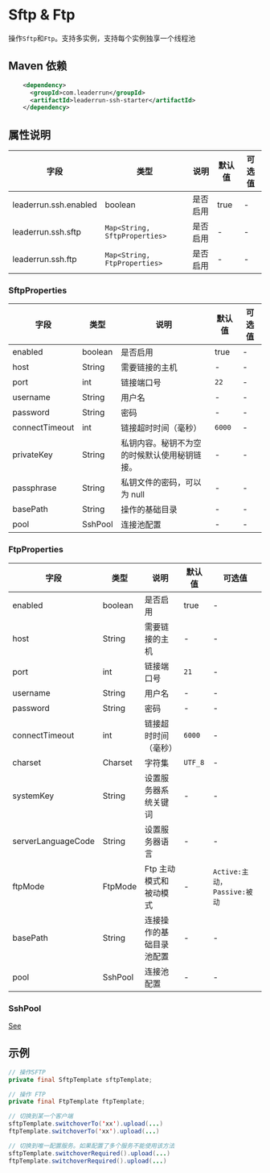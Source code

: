 # Sftp & Ftp

操作`Sftp`和`Ftp`。支持多实例，支持每个实例独享一个线程池

## Maven 依赖

```xml
    <dependency>
      <groupId>com.leaderrun</groupId>
      <artifactId>leaderrun-ssh-starter</artifactId>
    </dependency>
```

## 属性说明

| **字段**              | **类型**                      | **说明** | **默认值** | **可选值** |
| --------------------- | ----------------------------- | -------- | ---------- | ---------- |
| leaderrun.ssh.enabled | boolean                       | 是否启用 | true       | -          |
| leaderrun.ssh.sftp    | `Map<String, SftpProperties>` | 是否启用 | -          | -          |
| leaderrun.ssh.ftp     | `Map<String, FtpProperties>`  | 是否启用 | -          | -          |

### SftpProperties

| **字段**       | **类型** | **说明**                                     | **默认值** | **可选值** |
| -------------- | -------- | -------------------------------------------- | ---------- | ---------- |
| enabled        | boolean  | 是否启用                                     | true       | -          |
| host           | String   | 需要链接的主机                               | -          | -          |
| port           | int      | 链接端口号                                   | `22`       | -          |
| username       | String   | 用户名                                       | -          | -          |
| password       | String   | 密码                                         | -          | -          |
| connectTimeout | int      | 链接超时时间（毫秒）                         | `6000`     | -          |
| privateKey     | String   | 私钥内容。秘钥不为空的时候默认使用秘钥链接。 | -          | -          |
| passphrase     | String   | 私钥文件的密码，可以为 null                  | -          | -          |
| basePath       | String   | 操作的基础目录                               | -          | -          |
| pool           | SshPool  | 连接池配置                                   | -          | -          |

### FtpProperties

| **字段**           | **类型** | **说明**                 | **默认值** | **可选值**                  |
| ------------------ | -------- | ------------------------ | ---------- | --------------------------- |
| enabled            | boolean  | 是否启用                 | true       | -                           |
| host               | String   | 需要链接的主机           | -          | -                           |
| port               | int      | 链接端口号               | `21`       | -                           |
| username           | String   | 用户名                   | -          | -                           |
| password           | String   | 密码                     | -          | -                           |
| connectTimeout     | int      | 链接超时时间（毫秒）     | `6000`     | -                           |
| charset            | Charset  | 字符集                   | `UTF_8`    | -                           |
| systemKey          | String   | 设置服务器系统关键词     | -          | -                           |
| serverLanguageCode | String   | 设置服务器语言           | -          | -                           |
| ftpMode            | FtpMode  | Ftp 主动模式和被动模式   | -          | `Active:主动，Passive:被动` |
| basePath           | String   | 连接操作的基础目录池配置 | -          | -                           |
| pool               | SshPool  | 连接池配置               | -          | -                           |

### SshPool

[See](https://commons.apache.org/proper/commons-pool/apidocs/org/apache/commons/pool2/impl/BaseObjectPoolConfig.html)

## 示例

```java
// 操作SFTP
private final SftpTemplate sftpTemplate;

// 操作 FTP
private final FtpTemplate ftpTemplate;

// 切换到某一个客户端
sftpTemplate.switchoverTo('xx').upload(...)
ftpTemplate.switchoverTo('xx').upload(...)

// 切换到唯一配置服务。如果配置了多个服务不能使用该方法
sftpTemplate.switchoverRequired().upload(...)
ftpTemplate.switchoverRequired().upload(...)
```

